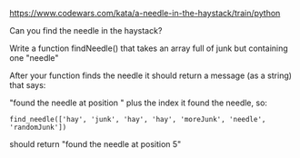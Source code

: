 https://www.codewars.com/kata/a-needle-in-the-haystack/train/python

Can you find the needle in the haystack?

Write a function findNeedle() that takes an array full of junk but containing one "needle"

After your function finds the needle it should return a message (as a string) that says:

"found the needle at position " plus the index it found the needle, so:
```
find_needle(['hay', 'junk', 'hay', 'hay', 'moreJunk', 'needle', 'randomJunk'])
```
should return "found the needle at position 5"
